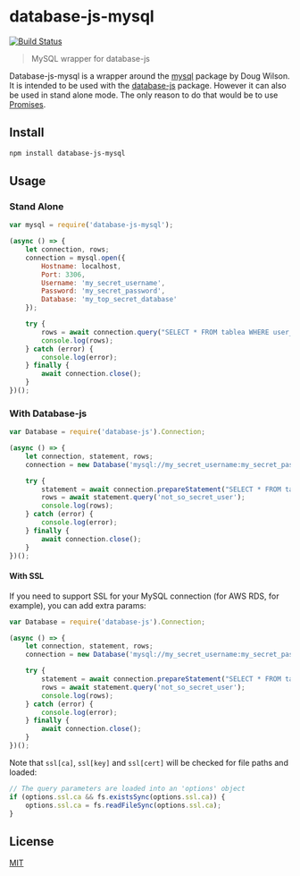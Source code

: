 # database-js-mysql

[![Build Status](https://travis-ci.org/mlaanderson/database-js-mysql.svg?branch=master)](https://travis-ci.org/mlaanderson/database-js-mysql)

> MySQL wrapper for database-js

Database-js-mysql is a wrapper around the [mysql](https://github.com/mysqljs/mysql) package by Doug Wilson. It is intended to be used with the [database-js](https://github.com/mlaanderson/database-js) package. However it can also be used in stand alone mode. The only reason to do that would be to use [Promises](https://developer.mozilla.org/en-US/docs/Web/JavaScript/Reference/Global_Objects/Promise).

## Install

```bash
npm install database-js-mysql
```

## Usage

### Stand Alone
```js
var mysql = require('database-js-mysql');

(async () => {
    let connection, rows;
    connection = mysql.open({
        Hostname: localhost,
        Port: 3306,
        Username: 'my_secret_username',
        Password: 'my_secret_password',
        Database: 'my_top_secret_database'
    });

    try {
        rows = await connection.query("SELECT * FROM tablea WHERE user_name = 'not_so_secret_user'");
        console.log(rows);
    } catch (error) {
        console.log(error);
    } finally {
        await connection.close();
    }
})();
```

### With Database-js
```js
var Database = require('database-js').Connection;

(async () => {
    let connection, statement, rows;
    connection = new Database('mysql://my_secret_username:my_secret_password@localhost:3306/my_top_secret_database');

    try {
        statement = await connection.prepareStatement("SELECT * FROM tablea WHERE user_name = ?");
        rows = await statement.query('not_so_secret_user');
        console.log(rows);
    } catch (error) {
        console.log(error);
    } finally {
        await connection.close();
    }
})();
```

#### With SSL

If you need to support SSL for your MySQL connection (for AWS RDS, for example), you can add extra params:

```js
var Database = require('database-js').Connection;

(async () => {
    let connection, statement, rows;
    connection = new Database('mysql://my_secret_username:my_secret_password@localhost:3306/my_top_secret_database?ssl[ca]=%2Fpath%2Fto%2Fca.pem');

    try {
        statement = await connection.prepareStatement("SELECT * FROM tablea WHERE user_name = ?");
        rows = await statement.query('not_so_secret_user');
        console.log(rows);
    } catch (error) {
        console.log(error);
    } finally {
        await connection.close();
    }
})();
```

Note that `ssl[ca]`, `ssl[key]` and `ssl[cert]` will be checked for file paths
and loaded:

```js
// The query parameters are loaded into an 'options' object
if (options.ssl.ca && fs.existsSync(options.ssl.ca)) {
    options.ssl.ca = fs.readFileSync(options.ssl.ca);
}
```

## License

[MIT](LICENSE)

